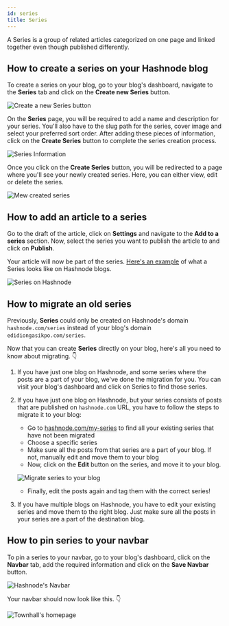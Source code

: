 ```yaml
---
id: series
title: Series
---
```


A Series is a group of related articles categorized on one page and linked together even though published differently.

## How to create a series on your Hashnode blog

To create a series on your blog, go to your blog's dashboard, navigate to the **Series** tab and click on the **Create new Series** button.

![Create a new Series button](https://cdn.hashnode.com/res/hashnode/image/upload/v1618514341332/OfRLD6aaA.png)

On the **Series** page, you will be required to add a name and description for your series. You'll also have to the slug path for the series, cover image and select your preferred sort order. After adding these pieces of information, click on the **Create Series** button to complete the series creation process. 

![Series Information](https://cdn.hashnode.com/res/hashnode/image/upload/v1618514524587/P_JED5tgp.png?auto=compress)

Once you click on the **Create Series** button, you will be redirected to a page where you'll see your newly created series. Here, you can either view, edit or delete the series. 

![Mew created series](https://cdn.hashnode.com/res/hashnode/image/upload/v1618515593394/MrdxCe3rz.png?auto=compress)

## How to add an article to a series

Go to the draft of the article, click on **Settings** and navigate to the **Add to a series** section. Now, select the series you want to publish the article to and click on **Publish**.

Your article will now be part of the series. [Here's an example](https://lo-victoria.com/series/a-look-at-react-hooks-ckicwasfb00a0t0s15sv9bd6q) of what a Series looks like on Hashnode blogs. 

![Series on Hashnode](https://cdn.hashnode.com/res/hashnode/image/upload/v1615290153056/tNUlV6nAO.png?auto=compress)


## How to migrate an old series

Previously, **Series** could only be created on Hashnode's domain `hashnode.com/series` instead of your blog's domain `edidiongasikpo.com/series`. 

Now that you can create **Series** directly on your blog, here's all you need to know about migrating. 👇

1. If you have just one blog on Hashnode, and some series where the posts are a part of your blog, we've done the migration for you. You can visit your blog's dashboard and click on Series to find those series.

2. If you have just one blog on Hashnode, but your series consists of posts that are published on `hashnode.com` URL, you have to follow the steps to migrate it to your blog: 

    -   Go to [hashnode.com/my-series](https://hashnode.com/my-series) to find all your existing series that have not been migrated
    -   Choose a specific series
    -   Make sure all the posts from that series are a part of your blog. If not, manually edit and move them to your blog
    -   Now, click on the **Edit** button on the series, and move it to your blog.

    ![Migrate series to your blog](https://cdn.hashnode.com/res/hashnode/image/upload/v1618517888661/t2ObW7OtN.jpeg?auto=compress)

    -   Finally, edit the posts again and tag them with the correct series!

3. If you have multiple blogs on Hashnode, you have to edit your existing series and move them to the right blog. Just make sure all the posts in your series are a part of the destination blog.


## How to pin series to your navbar

To pin a series to your navbar, go to your blog's dashboard, click on the **Navbar** tab, add the required information and click on the **Save Navbar** button.

![Hashnode's Navbar](https://cdn.hashnode.com/res/hashnode/image/upload/v1618519518961/YXl-6sa8H.png?auto=compress)

Your navbar should now look like this. 👇

![Townhall's homepage](https://cdn.hashnode.com/res/hashnode/image/upload/v1615552009337/ja1R4O_2w.jpeg?auto=compress)